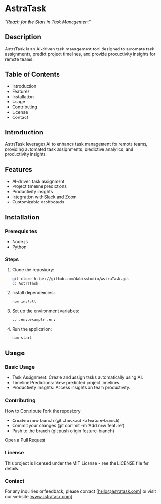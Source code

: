 # AstraTask
*"Reach for the Stars in Task Management"*

## Description
AstraTask is an AI-driven task management tool designed to automate task assignments, predict project timelines, and provide productivity insights for remote teams.

## Table of Contents
- Introduction
- Features
- Installation
- Usage
- Contributing
- License
- Contact

## Introduction
AstraTask leverages AI to enhance task management for remote teams, providing automated task assignments, predictive analytics, and productivity insights.

## Features
- AI-driven task assignment
- Project timeline predictions
- Productivity insights
- Integration with Slack and Zoom
- Customizable dashboards

## Installation
### Prerequisites
- Node.js
- Python

### Steps
1. Clone the repository:
   ```bash
   git clone https://github.com/dabisstudio/AstraTask.git
   cd AstraTask
   
2. Install dependencies:
   ```bash
   npm install

3. Set up the environment variables:
   ```bash
   cp .env.example .env

4. Run the application:
   ```bash
   npm start


## Usage
### Basic Usage

- Task Assignment: Create and assign tasks automatically using AI.
- Timeline Predictions: View predicted project timelines.
- Productivity Insights: Access insights on team productivity.
  
### Contributing
How to Contribute
Fork the repository
- Create a new branch (git checkout -b feature-branch)
- Commit your changes (git commit -m 'Add new feature')
- Push to the branch (git push origin feature-branch)
  
Open a Pull Request

### License
This project is licensed under the MIT License - see the LICENSE file for details.

### Contact
For any inquiries or feedback, please contact [hello@astratask.com] or visit our website [www.astratask.com].
